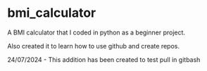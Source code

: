 # bmi_calculator

A BMI calculator that I coded in python as a beginner project.

Also created it to learn how to use github and create repos.

24/07/2024 - This addition has been created to test pull in gitbash
